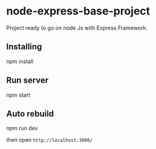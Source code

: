 # node-express-base-project
Project ready to go on node Js with Express Framework.


## Installing
npm install

## Run server
npm start

## Auto rebuild 
npm run dev


then open `http://localhost:3000/`
